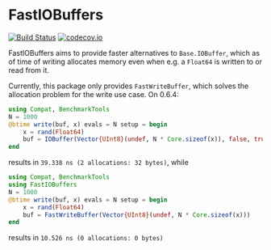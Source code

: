 # FastIOBuffers

[![Build Status](https://travis-ci.org/tkoolen/FastIOBuffers.jl.svg?branch=master)](https://travis-ci.org/tkoolen/FastIOBuffers.jl)
[![codecov.io](http://codecov.io/github/tkoolen/FastIOBuffers.jl/coverage.svg?branch=master)](http://codecov.io/github/tkoolen/FastIOBuffers.jl?branch=master)

FastIOBuffers aims to provide faster alternatives to `Base.IOBuffer`, which as of time of writing allocates memory even when e.g. a `Float64` is written to or read from it.

Currently, this package only provides `FastWriteBuffer`, which solves the allocation problem for the write use case. On 0.6.4:

```julia
using Compat, BenchmarkTools
N = 1000
@btime write(buf, x) evals = N setup = begin
    x = rand(Float64)
    buf = IOBuffer(Vector{UInt8}(undef, N * Core.sizeof(x)), false, true)
end
```

results in `39.338 ns (2 allocations: 32 bytes)`, while

```julia
using Compat, BenchmarkTools
using FastIOBuffers
N = 1000
@btime write(buf, x) evals = N setup = begin
    x = rand(Float64)
    buf = FastWriteBuffer(Vector{UInt8}(undef, N * Core.sizeof(x)))
end
```

results in `10.526 ns (0 allocations: 0 bytes)`
